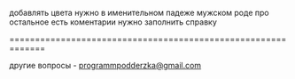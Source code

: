 добавлять цвета нужно в именительном падеже мужском роде
про остальное есть коментарии
нужно заполнить справку

=============================================================

другие вопросы - programmpodderzka@gmail.com
